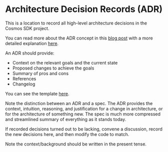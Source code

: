 # Architecture Decision Records (ADR)

This is a location to record all high-level architecture decisions in the Cosmos
SDK project.

You can read more about the ADR concept in this [blog post](https://product.reverb.com/documenting-architecture-decisions-the-reverb-way-a3563bb24bd0#.78xhdix6t)
with a more detailed explanation [here](http://thinkrelevance.com/blog/2011/11/15/documenting-architecture-decisions).

An ADR should provide:

- Context on the relevant goals and the current state
- Proposed changes to achieve the goals
- Summary of pros and cons
- References
- Changelog

You can see the template [here](./adr.template.md).

Note the distinction between an ADR and a spec. The ADR provides the context,
intuition, reasoning, and justification for a change in architecture, or for the
architecture of something new. The spec is much more compressed and streamlined
summary of everything as it stands today.

If recorded decisions turned out to be lacking, convene a discussion, record the
new decisions here, and then modify the code to match.

Note the context/background should be written in the present tense.
